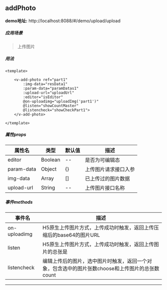 ## addPhoto

**demo地址:**  http://localhost:8088/#/demo/upload/upload

##### 应用场景
> 上传图片

##### 用法
```
<template>

    <v-add-photo ref="part1"
        :img-data="resData1" 
        :param-data="paramDatas1" 
        :upload-url="uploadUrl"
        :editor="isEditor" 
        @on-uploadimg="uploadImg('part1')"
        @listen="showCountMaster" 
        @listencheck="showCheckPart1">
    </v-add-photo>
    
</template>

```

##### 属性props
属性名| 类型| 默认值| 描述
---|---|---|---
editor | Boolean | -- | 是否为可编辑态
param-data | Object | {} | 上传图片请求接口入参
img-data | Array| [] | 已上传过的图片数据
upload-url | String | -- | 上传图片接口名称
##### 事件methods
事件名|  描述
---|---
on-uploadimg | H5原生上传图片方式，上传成功时触发，返回上传压缩后的base64的图片URL
listen | H5原生上传图片方式，上传成功时触发，返回上传图片的总张是
listencheck | 编辑上传后的图片，选中图片时触发，返回一个对象，包含选中的图片张数choose和上传图片的总张数count


> 
---
